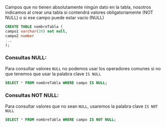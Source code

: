 Campos que no tienen absolutamente ningún dato en la tabla, nosotros indicamos al crear una tabla si contendrá valores obligatoriamente (NOT NULL) o si ese campo puede estar vacío (NULL)

```SQL
CREATE TABLE nombreTabla (
campo1 varchar(20) not null,
campo2 number
...
);
```

### Consultas NULL:

Para consultar valores `NULL` no podemos usar los operadores comunes si no que tenemos que usar la palabra clave `IS NULL`

```SQL
SELECT * FROM nombreTabla WHERE campo IS NULL;
```

### Consultas NOT NULL:

Para consultar valores que no sean `NULL`, usaremos la palabra clave `IS NOT NULL`

```SQL
SELECT * FROM nombreTabla WHERE campo IS NOT NULL;
```
